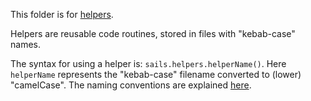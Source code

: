 This folder is for [helpers](https://sailsjs.com/documentation/concepts/helpers).

Helpers are reusable code routines, stored in files with "kebab-case" names. 

The syntax for using a helper is: `sails.helpers.helperName()`. Here `helperName` represents the "kebab-case" filename converted to (lower) "camelCase". The naming conventions are explained [here](https://en.wikipedia.org/wiki/Letter_case#Special_case_styles).